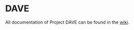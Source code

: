 # DAVE

All documentation of Project DAVE can be found in the [wiki](https://github.com/Field-Robotics-Lab/dave/wiki).
